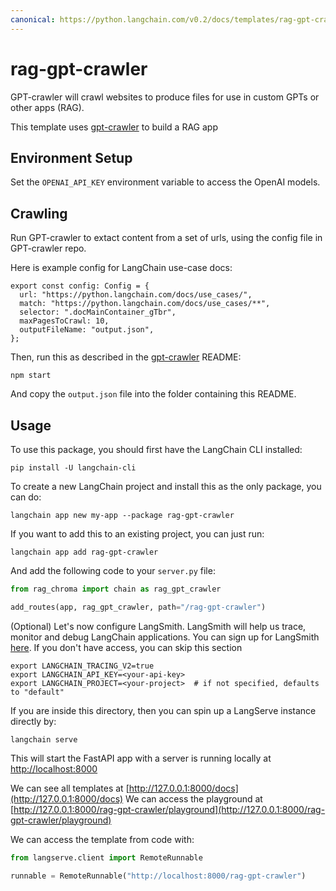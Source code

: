 ```yaml
---
canonical: https://python.langchain.com/v0.2/docs/templates/rag-gpt-crawler/
---
```


# rag-gpt-crawler

GPT-crawler will crawl websites to produce files for use in custom GPTs or other apps (RAG).

This template uses [gpt-crawler](https://github.com/BuilderIO/gpt-crawler) to build a RAG app

## Environment Setup

Set the `OPENAI_API_KEY` environment variable to access the OpenAI models.

## Crawling

Run GPT-crawler to extact content from a set of urls, using the config file in GPT-crawler repo.

Here is example config for LangChain use-case docs:

```
export const config: Config = {
  url: "https://python.langchain.com/docs/use_cases/",
  match: "https://python.langchain.com/docs/use_cases/**",
  selector: ".docMainContainer_gTbr",
  maxPagesToCrawl: 10,
  outputFileName: "output.json",
};
```

Then, run this as described in the [gpt-crawler](https://github.com/BuilderIO/gpt-crawler) README:

```
npm start
```

And copy the `output.json` file into the folder containing this README.

## Usage

To use this package, you should first have the LangChain CLI installed:

```shell
pip install -U langchain-cli
```

To create a new LangChain project and install this as the only package, you can do:

```shell
langchain app new my-app --package rag-gpt-crawler
```

If you want to add this to an existing project, you can just run:

```shell
langchain app add rag-gpt-crawler
```

And add the following code to your `server.py` file:
```python
from rag_chroma import chain as rag_gpt_crawler

add_routes(app, rag_gpt_crawler, path="/rag-gpt-crawler")
```

(Optional) Let's now configure LangSmith.
LangSmith will help us trace, monitor and debug LangChain applications.
You can sign up for LangSmith [here](https://smith.langchain.com/).
If you don't have access, you can skip this section

```shell
export LANGCHAIN_TRACING_V2=true
export LANGCHAIN_API_KEY=<your-api-key>
export LANGCHAIN_PROJECT=<your-project>  # if not specified, defaults to "default"
```

If you are inside this directory, then you can spin up a LangServe instance directly by:

```shell
langchain serve
```

This will start the FastAPI app with a server is running locally at
[http://localhost:8000](http://localhost:8000)

We can see all templates at [http://127.0.0.1:8000/docs](http://127.0.0.1:8000/docs)
We can access the playground at [http://127.0.0.1:8000/rag-gpt-crawler/playground](http://127.0.0.1:8000/rag-gpt-crawler/playground)  

We can access the template from code with:

```python
from langserve.client import RemoteRunnable

runnable = RemoteRunnable("http://localhost:8000/rag-gpt-crawler")
```